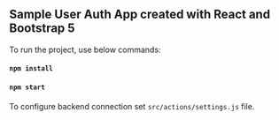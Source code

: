 ## Sample User Auth App created with React and Bootstrap 5

To run the project, use below commands:

#### `npm install`
#### `npm start`

To configure backend connection set ```src/actions/settings.js``` file.
